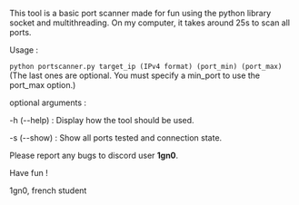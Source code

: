 
This tool is a basic port scanner made for fun using the python library socket and multithreading. On my computer, it takes around 25s to scan all ports. 

Usage : 

```python portscanner.py target_ip (IPv4 format) (port_min) (port_max)``` (The last ones are optional. You must specify a min_port to use the port_max option.)

optional arguments : 

-h (--help) : 
  Display how the tool should be used.

-s (--show) : 
  Show all ports tested and connection state.

Please report any bugs to discord user **1gn0**.

Have fun !

1gn0, french student

